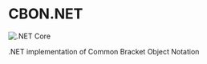 # CBON.NET

![.NET Core](https://github.com/CbStyles/CBON.NET/workflows/.NET%20Core/badge.svg)

.NET implementation of Common Bracket Object Notation
